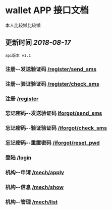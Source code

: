 # wallet APP 接口文档

本人比较懒比较懒

## 更新时间 *2018-08-17* 
`api版本 v1.1`

### 注册--发送验证码 [/register/send_sms](http://www.baidu.com)

### 注册--验证验证码 [/register/check_sms](http://www.baidu.com)

### 注册 [/register](http://www.baidu.com)

### 忘记密码--发送验证码 [iforgot/send_sms](http://www.baidu.com)

### 忘记密码--验证验证码 [/iforgot/check_sms](http://www.baidu.com)

### 忘记密码--重置密码 [/iforgot/reset_pwd](http://www.baidu.com)

### 登陆 [/login](http://www.baidu.com)

### 机构--申请 [/mech/apply](http://www.baidu.com)

### 机构--信息 [/mech/show](http://www.baidu.com)

### 机构--管理 [/mech/list](http://www.baidu.com)
